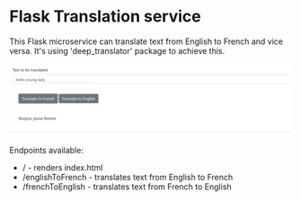 # **Flask Translation service**

This Flask microservice can translate text from English to French and vice versa. It's using 'deep_translator' package to achieve this.

![index.png](./readme_assets/index.png)

Endpoints available:

- / - renders index.html
- /englishToFrench - translates text from English to French
- /frenchToEnglish - translates text from French to English
